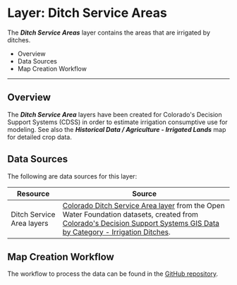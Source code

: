 # Layer: Ditch Service Areas #

The ***Ditch Service Areas*** layer contains the areas that are irrigated by ditches.

*   Overview
*   Data Sources
*   Map Creation Workflow

---

## Overview ##

The ***Ditch Service Area*** layers have been created for Colorado's Decision Support Systems (CDSS)
in order to estimate irrigation consumptive use for modeling.
See also the ***Historical Data / Agriculture - Irrigated Lands*** map for detailed crop data.

## Data Sources ##

The following are data sources for this layer:

| **Resource** | **Source** |
| -- | -- |
| Ditch Service Area layers | [Colorado Ditch Service Area layer](http://data.openwaterfoundation.org/state/co/dwr/irrigated-lands/) from the Open Water Foundation datasets, created from [Colorado's Decision Support Systems GIS Data by Category - Irrigation Ditches](https://www.colorado.gov/pacific/cdss/gis-data-category). |

## Map Creation Workflow ##

The workflow to process the data can be found in the
[GitHub repository](https://github.com/OpenWaterFoundation/owf-infomapper-co-boulder/tree/master/workflow/BasinEntities/Agriculture-Ditches).
